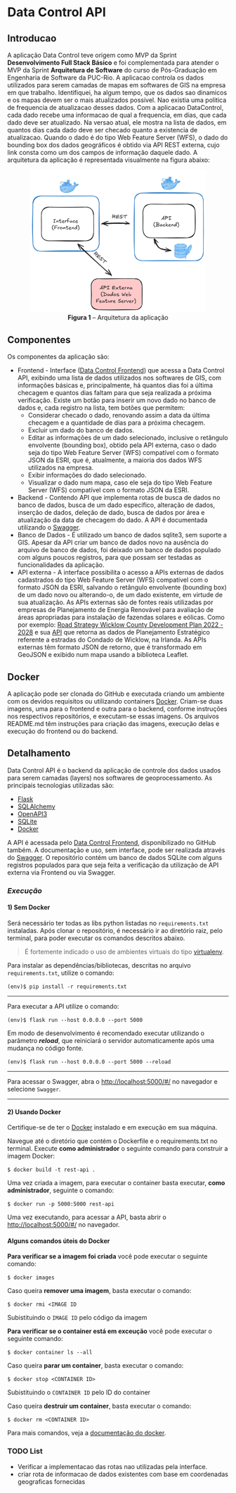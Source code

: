 # Data Control API
## Introducao
A aplicação Data Control teve origem como MVP da Sprint **Desenvolvimento Full Stack Básico** e foi complementada para atender o MVP da Sprint **Arquitetura de Software** do curso de Pós-Graduação em Engenharia de Software da PUC-Rio.
A aplicacao controla os dados utilizados para serem camadas de mapas em softwares de GIS na empresa em que trabalho. Identifiquei, ha algum tempo, que os dados sao dinamicos e os mapas devem ser o mais atualizados possivel. Nao existia uma politica de frequencia de atualizacao desses dados. Com a aplicacao DataControl, cada dado recebe uma informacao de qual a frequencia, em dias, que cada dado deve ser atualizado. Na versao atual, ele mostra na lista de dados, em quantos dias cada dado deve ser checado quanto a existencia de atualizacao. Quando o dado é do tipo Web Feature Server (WFS), o dado do bounding box dos dados geográficos é obtido via API REST externa, cujo link consta como um dos campos de informação daquele dado. A arquitetura da aplicação é representada visualmente na figura abaixo:

<p align="center">
  <img src="img\cenario.png" alt="Arquitetura do sistema" width="400"/>
  <br/>
  <strong>Figura 1</strong> – Arquitetura da aplicação
</p>

## Componentes
Os componentes da aplicação são:

 - Frontend - Interface ([Data Control Frontend](https://github.com/gustavopierre/data_control_frontend)) que acessa a Data Control API, exibindo uma lista de dados utilizados nos softwares de GIS, com informações básicas e, principalmente, há quantos dias foi a última checagem e quantos dias faltam para que seja realizada a próxima verificação. Existe um botão para inserir um novo dado no banco de dados e, cada registro na lista, tem botões que permitem:
     - Considerar checado o dado, renovando assim a data da última checagem e a quantidade de dias para a próxima checagem.
     - Excluir um dado do banco de dados.
     - Editar as informações de um dado selecionado, inclusive o retângulo envolvente (bounding box), obtido pela API externa, caso o dado seja do tipo Web Feature Server (WFS) compatível com o formato JSON da ESRI, que é, atualmente, a maioria dos dados WFS utilizados na empresa.
     - Exibir informações do dado selecionado.
     - Visualizar o dado num mapa, caso ele seja do tipo Web Feature Server (WFS) compatível com o formato JSON da ESRI.
 - Backend - Contendo API que implementa rotas de busca de dados no banco de dados, busca de um dado específico, alteração de dados, inserção de dados, deleção de dado, busca de dados por área e atualização da data de checagem do dado. A API é documentada utilizando o [Swagger](https://swagger.io/).
 - Banco de Dados - É utilizado um banco de dados sqlite3, sem suporte a GIS. Apesar da API criar um banco de dados novo na ausência do arquivo de banco de dados, foi deixado um banco de dados populado com alguns poucos registros, para que possam ser testadas as funcionalidades da aplicação.
 - API externa - A interface possibilita o acesso a APIs externas de dados cadastrados do tipo Web Feature Server (WFS) compatível com o formato JSON da ESRI, salvando o retângulo envolvente (bounding box) de um dado novo ou alterando-o, de um dado existente, em virtude de sua atualização. As APIs externas são de fontes reais utilizadas por empresas de Planejamento de Energia Renovável para avaliação de áreas apropriadas para instalação de fazendas solares e eólicas. Como por exemplo: [Road Strategy Wicklow County Development Plan 2022 - 2028](https://www.wicklow.ie/Living/CDP2021) e sua [API](https://services.arcgis.com/hQOfkHGHCu8mgDpG/ArcGIS/rest/services/Road%20Strategy_CDP_2022_2028/FeatureServer/0) que retorna as dados de Planejamento Estratégico referente a estradas do Condado de Wicklow, na Irlanda. As APIs externas têm formato JSON de retorno, que é transformado em GeoJSON e exibido num mapa usando a biblioteca Leaflet.

## Docker
A aplicação pode ser clonada do GitHub e executada criando um ambiente com os devidos requisitos ou utilizando containers [Docker](https://www.docker.com/). Criam-se duas imagens, uma para o frontend e outra para o backend, conforme instruções nos respectivos repositórios, e executam-se essas imagens. Os arquivos README.md têm instruções para criação das imagens, execução delas e execução do frontend ou do backend.

## Detalhamento
Data Control API é o backend da aplicação de controle dos dados usados para serem camadas (layers) nos softwares de geoprocessamento. As principais tecnologias utilizadas são:
 - [Flask](https://flask.palletsprojects.com/en/stable/)
 - [SQLAlchemy](https://www.sqlalchemy.org/)
 - [OpenAPI3](https://swagger.io/specification/)
 - [SQLite](https://www.sqlite.org/index.html)
 - [Docker](https://www.docker.com/)

A API é acessada pelo [Data Control Frontend](https://github.com/gustavopierre/data_control_frontend), disponibilizado no GitHub também. A documentação e uso, sem interface, pode ser realizada através do [Swagger](https://swagger.io/). O repositório contém um banco de dados SQLite com alguns registros populados para que seja feita a verificação da utilização de API externa via Frontend ou via Swagger.

### *Execução*
#### 1) Sem Docker
Será necessário ter todas as libs python listadas no `requirements.txt` instaladas.
Após clonar o repositório, é necessário ir ao diretório raiz, pelo terminal, para poder executar os comandos descritos abaixo.

> É fortemente indicado o uso de ambientes virtuais do tipo [virtualenv](https://virtualenv.pypa.io/en/latest/installation.html).

Para instalar as dependências/bibliotecas, descritas no arquivo `requirements.txt`, utilize o comando:

```
(env)$ pip install -r requirements.txt
```
---

Para executar a API utilize o comando:

```
(env)$ flask run --host 0.0.0.0 --port 5000
```

Em modo de desenvolvimento é recomendado executar utilizando o parâmetro **_reload_**, que reiniciará o servidor
automaticamente após uma mudança no código fonte.

```
(env)$ flask run --host 0.0.0.0 --port 5000 --reload
```
---
Para acessar o Swagger, abra o [http://localhost:5000/#/](http://localhost:5000/#/) no navegador e selecione `Swagger`.

---
#### 2) Usando Docker

Certifique-se de ter o [Docker](https://docs.docker.com/engine/install/) instalado e em execução em sua máquina.

Navegue até o diretório que contém o Dockerfile e o requirements.txt no terminal.
Execute **como administrador** o seguinte comando para construir a imagem Docker:

```
$ docker build -t rest-api .
```

Uma vez criada a imagem, para executar o container basta executar, **como administrador**, seguinte o comando:

```
$ docker run -p 5000:5000 rest-api
```

Uma vez executando, para acessar a API, basta abrir o [http://localhost:5000/#/](http://localhost:5000/#/) no navegador.

#### Alguns comandos úteis do Docker

**Para verificar se a imagem foi criada** você pode executar o seguinte comando:

```
$ docker images
```

 Caso queira **remover uma imagem**, basta executar o comando:
```
$ docker rmi <IMAGE ID
```
Subistituindo o `IMAGE ID` pelo código da imagem

**Para verificar se o container está em exceução** você pode executar o seguinte comando:

```
$ docker container ls --all
```

 Caso queira **parar um container**, basta executar o comando:
```
$ docker stop <CONTAINER ID>
```
Subistituindo o `CONTAINER ID` pelo ID do container


 Caso queira **destruir um container**, basta executar o comando:
```
$ docker rm <CONTAINER ID>
```
Para mais comandos, veja a [documentação do docker](https://docs.docker.com/engine/reference/run/).

### TODO List
- Verificar a implementacao das rotas nao utilizadas pela interface.
- criar rota de informacao de dados existentes com base em coordenadas geograficas fornecidas